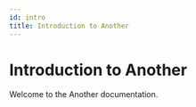 ```yaml
---
id: intro
title: Introduction to Another
---
```


# Introduction to Another

Welcome to the Another documentation.
